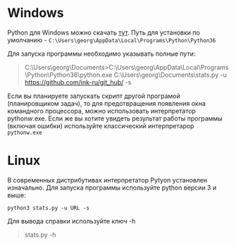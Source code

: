 # Windows
Python для Windows можно скачать [тут](https://www.python.org/downloads/windows/). Путь для установки по умолчанию - `C:\Users\georg\AppData\Local\Programs\Python\Python36`

Для запуска программы необходимо указывать полные пути:
> C:\Users\georg\Documents>C:\Users\georg\AppData\Local\Programs\Python\Python36\python.exe C:\Users\georg\Documents\stats.py -u https://github.com/ink-ru/git_hub/ -s

Если вы планируете запускать скрипт другой програмой (планировщиком задач), то для предотвращения появления окна командного процессора, можно использовать интерпретатор python*w*.exe. Если же вы хотите увидеть результат работы программы (включая ошибки) используйте классический интерпретарор `pythonw.exe`

# Linux
В современных дистрибутивах интерпретатор Pytyon установлен изначально. Для запуска программы используйте python версии 3 и выше:

```python3 stats.py -u URL -s```

Для вывода справки используйте ключ -h
> stats.py -h
